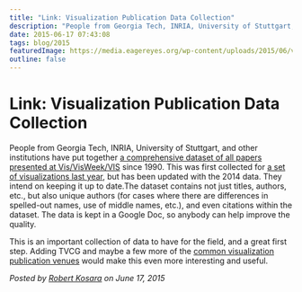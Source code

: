 ```yaml
---
title: "Link: Visualization Publication Data Collection"
description: "People from Georgia Tech, INRIA, University of Stuttgart, and other institutions have put together a comprehensive dataset of all papers presented at Vis/VisWeek/VIS since 1990. This was first collected for a set of visualizations last year, but has been updated with the 2014 data. They intend on keeping it up to date."
date: 2015-06-17 07:43:08
tags: blog/2015
featuredImage: https://media.eagereyes.org/wp-content/uploads/2015/06/vispubdata.jpg
outline: false
---
```


# Link: Visualization Publication Data Collection

People from Georgia Tech, INRIA, University of Stuttgart, and other institutions have put together <a href="http://www.vispubdata.org/site/vispubdata/">a comprehensive dataset of all papers presented at Vis/VisWeek/VIS</a> since 1990. This was first collected for <a href="http://www.cc.gatech.edu/gvu/ii/citevis/VIS25/">a set of visualizations last year</a>, but has been updated with the 2014 data. They intend on keeping it up to date.The dataset contains not just titles, authors, etc., but also unique authors (for cases where there are differences in spelled-out names, use of middle names, etc.), and even citations within the dataset. The data is kept in a Google Doc, so anybody can help improve the quality.

This is an important collection of data to have for the field, and a great first step. Adding TVCG and maybe a few more of the <a href="/blog/2013/a-guide-to-the-quality-of-different-visualization-venues">common visualization publication venues</a> would make this even more interesting and useful.


_Posted by <a href="/about">Robert Kosara</a> on June 17, 2015_


